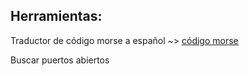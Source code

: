 ## Herramientas:

Traductor de código morse a español ~> [código morse](from_morse_to_spanish)

Buscar puertos abiertos
